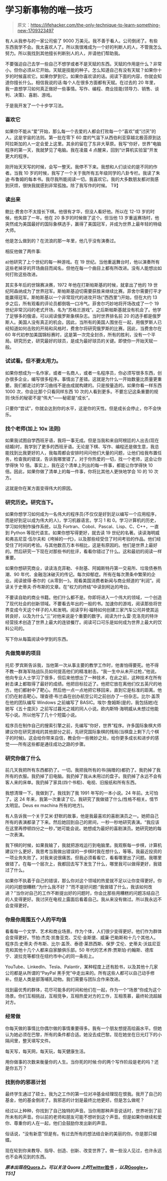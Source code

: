 # 学习新事物的唯一技巧

> 原文：<https://lifehacker.com/the-only-technique-to-learn-something-new-1709323497>

有人从我参与的一家公司偷了 9000 万美元。我不善于看人。公司倒闭了。有些东西我学不会。我太喜欢人了。所以我很难成为一个好的判断人的人，不管我怎么努力。所以我找到其他擅长判断别人的人，并请他们帮助我。

不要强迫自己去学一些自己不想学或者不是天赋的东西。天赋的作用是什么？非常小。但你必须从它开始。天赋是技能的种子。怎么知道自己有没有天赋？如果你十岁的时候喜欢它。如果你梦到它。如果你喜欢读的话。阅读下面的内容，你就会知道你擅长什么。相信我说的话:每个人在很多方面都有天赋。在过去的 20 年里，我一直想学习如何真正做好一些事情。写作、编程、商业技能(领导力、销售、谈判、决策)、喜剧、游戏。

于是我开发了一个十步学习法。



### 喜欢它

如果你不能从“爱”开始，那么每一个去爱的人都会打败每一个“喜欢”或“讨厌”的人。这是宇宙的法则。第一批在零下 60 度的气温下从西伯利亚穿越北极苔原到达阿拉斯加的人一定会爱上这里。其余的留在了东非大草原。我写“你好，世界”电脑程序的第一天，我就梦见了电脑。我在凌晨 4 点醒来，回到“计算机实验室”开发更大的程序。

刚开始天天写的时候，会写一整天。我停不下来。我想和人们谈论的是不同的作者。当我 10 岁的时候，我写了一个关于我所有五年级同学的八卦专栏。我读了朱迪·布鲁姆的每本书。我尽我所能阅读一切。我喜欢它。我的大多数朋友都对我感到厌烦，很快我就感到非常孤独。除了我写作的时候。
T9】

### **读出来**

鲍比·费舍尔不太擅长下棋。他很有才华，但没人看好他。所以在 12-13 岁的时候，他失踪了一年。他在 20 多岁的时候做了这个。但当他 13 岁重返赛场时，他突然成为美国最好的国际象棋选手，赢得了美国冠军，并成为世界上最年轻的特级大师。

他是怎么做到的？在流浪的那一年里，他几乎没有演奏过。

相反他做了两件事:

a)他研究了上个世纪的每一种游戏。在 19 世纪。当他重返舞台时，他以演奏所有这些老掉牙的开场曲目而闻名，但他在每一个曲目上都有所改进。没有人能想出如何打败这些改进。

其实多年后的世锦赛决赛，1972 年他在打斯帕斯基的时候，就拿出了他的 19 世纪阿森纳成为了世界冠军。斯帕斯基迫切需要获胜来继续比赛。菲舍尔需要打平才能赢得冠军。斯帕斯基以一个非常现代的进攻开场(“西西里”)开始，但在大约 13 步之后，所有观看的评论员都倒吸一口冷气。菲舍尔巧妙地将开场改成了一个 19 世纪非常沉闷的老式开场，名为“苏格兰游戏”。之后斯帕斯基就没有机会了。他学了足够多的俄语，可以阅读俄罗斯象棋杂志。当时世界排名前 20 的选手都是俄罗斯人。美国人没有真正的机会。因此，当所有的美国人围坐在一起，用俄罗斯人已经知道如何击败的开局和风格时，费舍尔将研究俄罗斯的比赛。因此，当费舍尔在 60 年代初参加美国锦标赛时，这是第一次完全封杀，所有的胜利，没有一个平局。研究历史，研究最好的球员，是成为最好球员的关键。即使你一开始天赋一般。

### 试试看。但不要太用力。

如果你想成为一名作家，或者一名商人，或者一名程序员，你必须写很多东西，创办很多企业，编写很多程序。事情出了差错。这就是为什么一开始数量比质量更重要。我们都走过的学习曲线不是由成就构建的。只是按量造的。如果你看一样东西 1000 次，你会比那个只看同样东西 10 次的人看到更多。不要忘记这条重要的规则:快乐的秘密不是“伟大”——秘密是“成长”。

只要你“尝试”，你就会达到你的水平，这是你的天性。但是成长会停止，你不会快乐。

### 找个老师(加上 10x 法则)

如果我试图自学西班牙语，我将一事无成。但是当我和来自阿根廷的人出去(现在结婚)时，我学到了更多的西班牙语。无论是下棋、写作、编程还是做生意，我总能找到比我更好的人，我每周都会安排时间问他们大量的问题，让他们给我布置任务，检查我的错误，告诉我哪里错了。对于你热爱的一切，找一个老师，这会让你学得快 10 倍。事实上，我在这个清单上列出的每一件事，都能让你学得快 10 倍。因此，如果你做了清单上的每一件事，你将比其他人更快地学会 10 的 10 次方。

这就是你在某方面变得伟大的原因。

### 研究历史。研究当下。

如果你想学习如何成为一名伟大的程序员(不仅仅是好到足以编写一个应用程序，而是好到足以成为伟大的人)，学习机器语言。学习 1 和 0。学习计算机的历史，学习如何制作操作系统，以及 Fortran、Cobol、Pascal、Lisp、C、C++，一直到 Python 等现代语言。如果你想写得更好，就去读 19 世纪的名著。读读海明威和弗吉尼亚·伍尔夫和《垮掉的一代》，以及那些经受住了时间考验的作品。他们经受住了时间的考验。与其他数百万本书相比，这是有原因的。他们是世界上最好的。然后研究一下现在对那些书的批评，看看你错过了什么。这和最初的阅读一样重要。

如果你想研究商业，读读洛克菲勒、卡耐基、阿姆斯特丹第一交易所、垃圾债券热潮、90 年代、金融泡沫破灭的传记。每次抑郁症。所有在每次萧条中繁荣的企业。阅读彼得·泰尔的《从零到一》。观看美国消费者新闻与商业频道的“利润”。阅读关于史蒂夫·乔布斯的文章。在“权力的终结”中读到柯达的垮台。

不要读自助的商业书籍。他们什么都不是。你即将进入一个伟大的领域，一个创造了现代社会的创新领域。不要看去年出的一般的书。加速你的游戏，阅读那些将世界变成今天这个样子的人和发明。阅读亨利·福特如何创建三家汽车公司并使其运转良好，以及为什么“三”对他来说是个重要的数字。阅读为什么雷·克洛克的特许经营技术创造了世界上最大的连锁餐厅。阅读可口可乐是如何成为世界上最大的饮料公司的。

写下你从每篇阅读中学到的东西。

### 先做简单的项目

托尼·罗宾斯告诉我，当他第一次从事主要的教学工作时，他害怕得要死。他不得不教一群海军陆战队员如何提高他们的精准射击。“我一生中从未开过枪，”他说。他向专业人士学习了很多，但后来他想出了一种技术，在此之前，这种技术在所有射击课上都取得了最好的成绩。他把目标拉近了。他把它放在离他们仅五英尺的地方。他们都射中了靶心。然后他一点一点地把它移回来，直到它是标准的距离。他们仍在射击靶心。理查德·布兰森在创办航空公司之前创办了一份杂志。比尔·盖茨在他的团队编写 Windows 之前编写了 BASIC。埃尔·詹姆斯(是的，我包括她)在她写《五十度灰》之前写过暮光之城的同人小说。欧内斯特·海明威从未想过他能写小说。所以他写了几十个短篇小说。

程序员在制作自己的搜索引擎之前，先编写“你好，世界”程序。许多国际象棋大师建议你在研究游戏的其他部分之前，先研究国际象棋的残局(当棋盘上剩下几个棋子的时候)。这会给你带来自信，教会你一些微妙之处，给你更多成长和进步的感觉——所有这些都是通往成功之路的步骤。

### 研究你做了什么

前几天我把所有东西都扔了。一切。我把我所有的书(捐赠的)都扔了。我扔掉了我所有的衣服。我扔掉了旧电脑。我扔掉了我从未用过的盘子。我扔掉了永远不会有客人来的床单。我扔掉了家具(四个书柜)、电视、旧报纸和所有东西。

我想清理一下。我做到了。我找到了我 1991 年写的一本小说。24 年前。太可怕了。这 24 年来，我第一次重读了它。我研究了我做错了什么(性格不相关。情节太明显。Deus ex machina 所有的地方)。

有人告诉我一个关于艾米·舒默的故事，他是我最喜欢的喜剧演员之一。她把自己所有的表演都录了下来。然后她回到自己的房间，一秒一秒地研究表演。“我应该在这里再停顿四分之一秒，”她可能会说。她想成为最好的喜剧演员。她研究她的每一次表演。

我下棋的时候，如果我输了，我就把游戏运行到电脑里。我观察每一步棋，计算机建议什么更好，我思考当我做出错误的一步棋时我在想什么，等等。我最近投资的一项业务失败了。对我来说很痛苦。但我必须看看它，看看哪里出了问题。我哪里做错了。在每一个层次上，我都回去写下发生了什么，哪里我可以做得更好，我错过了什么。

如果你不执着于自己的错误，那么你对这个领域的热爱就不足以让你变得更好。你问的问题很糟糕:“为什么我不好？”而不是好问题:“我做错了什么，我该如何改进？”当你对自己的工作不断提出好的问题时，你会比那些用糟糕的问题冻结自己的人变得更好。我讨厌在电视上露面后看着自己。我从来没有做过。所以我永远不会变得更好。

### 你是你周围五个人的平均值

看看每一个文学、艺术和商业场景。作为个体，人们很少变得更好。他们作为群体会变得更好。节拍:杰克·凯鲁亚克、艾伦·金斯堡、威廉·巴勒斯和十几个其他人。程序员:史蒂夫·乔布斯、比尔·盖茨、泰德·莱昂西斯、保罗·艾伦、史蒂夫·沃兹尼亚克和其他十几个人都来自家酿俱乐部。50 年代的艺术界:贾斯珀·约翰斯、德库宁、波拉克等都住在纽约市中心的同一条街上。

YouTube、LinkedIn、Tesla、Palantir，某种程度上还有脸书，以及其他十几家公司都是从所谓的“PayPal 黑手党”中走出来的。所有这些人都可以自己动手修补。但是人类是部落哺乳动物。我们需要与团队合作来改进。

找到最优秀的群体，花尽可能多的时间和他们在一起，作为一个“场景”你成为这个场景。你们互相挑战，互相竞争，互相热爱对方的工作，互相羡慕，最终轮流超越对方。

### 经常做

你每天做的事情比你偶尔做的事情重要得多。我有一个朋友想提高绘画水平。但她认为她必须在巴黎，所有的条件都合适。她没去成巴黎。现在她坐在日光灯下的小隔间里，整天填写文件。

每天写，每天网，每天玩，每天健康生活。

用你做事的次数来衡量你的人生。当你死的时候:你的两个写作阶段是老的吗？还是你五万？

### 找到你的邪恶计划

最终学生通过了硕士。我为之工作的第一位对冲基金经理现在恨我。我开了自己的基金，他的基金倒闭了。我邪恶的计划是最终比他更好。但是怎么做呢？

经过以上种种，你找到了自己独特的声音。当你用那种声音说话时，世界听到了前所未有的声音。你以前的老师和朋友可能不想听到这个声音。但是如果你继续和爱你、尊重你的人在一起，他们会鼓励你发出新的声音。

俗话说，“没有新意”但是有。有过去所有的想法结合新的美丽的你。你是那只蝴蝶。

现在轮到你来教导、指导、创造、创新、改变世界了。做一些没人见过，也许永远也不会再见到的东西。

[](http://jamesaltucher.quora.com/The-Only-Technique-To-Learn-Something-New)*****原本出现在***[**Quora**](http://www.quora.com/)***上。可以关注 Quora 上的***[**Twitter**](https://twitter.com/Quora)**[**脸书**](https://www.facebook.com/quora) ***，以及***[**Google+**](https://plus.google.com/111127313006403749982/posts)***。**T51】*****